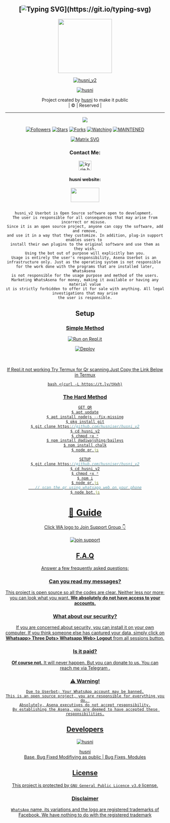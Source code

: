 <div align="center">

## [![Typing SVG](https://readme-typing-svg.herokuapp.com?font=Lemon+milk&color=F70000&lines=Welcome+to+husni_v2+WA+Bot...;Created+by+husni....;This+is+a+Bgm+stickerbot...;With+more+features...)](https://git.io/typing-svg)


<div align="center">
  <a href="https://ibb.co/w0Q2QnG"><img src="https://i.ibb.co/wYBsYcS/Pics-Art-10-20-12-43-38.jpg""width="170" height="170"/>
  <p align="center">
<a href="#"><img title="husni_v2" src="https://img.shields.io/badge/-husni-red?&style=for-the-badge"></a>
</p>
  </p>
<p align="center">
<a href="https://github.com/husniser"><img title="husni" src="https://img.shields.io/badge/author-husni001?color=blue&style=for-the-badge&logo=github"></a>

</div>
<p align="center">
Project created by <a href="https://github.com/husniser">husni</a> to make it public
    <br>
       | © |
        Reserved |
    <br> 
</p>

----

  <p align="center">
  <a href="https://github.com/husniser/husni_v2 ">
    <img src="https://img.shields.io/github/repo-size/husniser/husni_v2?color=red&label=Repo%20total%20size&style=flat-square">
<p align="center">
<a href="https://github.com/husniser/followers"><img title="Followers" src="https://img.shields.io/github/followers/husniser?color=grey&style=plastic"></a>
<a href="https://github.com/husniser/husni_v2/stargazers/"><img title="Stars" src="https://img.shields.io/github/stars/husniser/husniser?color=grey&style=plastic"></a>
<a href="https://github.com/husniser/husni_v2/network/members"><img title="Forks" src="https://img.shields.io/github/forks/husniser/husni_v2?color=grey&style=plastic"></a>
<a href="https://github.com/husniser/husni_v2/watchers"><img title="Watching" src="https://img.shields.io/github/watchers/husniser/husni_v2?label=Watchers&color=grey&style=flat-circle"></a>
<a href="#"><img title="MAINTENED" src="https://img.shields.io/badge/UNMAINTENED-YES-red.svg"</a>


</p>
    
[![Matrix SVG](https://raw.githubusercontent.com/rodrigograca31/rodrigograca31/master/matrix.svg)](https://chat.whatsapp.com/JscI6briAP7KmxbZUW8ua7)

<h3 align="center">Contact Me:</h3>
<a href="https://instagram.com/_husni__jr_?utm_medium=copy_link" target="blank"><img align="center" src="https://cdn.jsdelivr.net/npm/simple-icons@3.0.1/icons/instagram.svg" alt="kyrie.baran" height="30" width="40" /></a>

</p>

<h4 align="center">husni website:</h4>

<p align="center">

<a href="https://mubarakgaming.blogspot.com/?m=1/" target="blank"><img align="center" src="https://i.ibb.co/bvSjPGt/download.png" height="45" width="90" /></a>
```
  
husni_v2 Userbot is Open Source software open to development. 
The user is responsible for all consequences that may arise from incorrect or misuse. 
Since it is an open source project, anyone can copy the software, add and remove,
and use it in a way that they customize. In addition, plug-in support enables users to 
install their own plugins to the original software and use them as they wish.
Using the bot out of purpose will explicitly ban you.
Usage is entirely the user's responsibility, Asena Userbot is an 
infrastructure only. Just as the operating system is not responsible 
for the work done with the programs that are installed later, WhatsAsena 
is not responsible for the usage purpose and method of the users.
Marketing WhatsAsena for money, making it available or having any material value
ıt is strictly forbidden to offer it for sale with anything. All legal investigations that may arise
the user is responsible.
```


## Setup
<div align="center">

  ### <u> Simple Method <u>
  
[![Run on Repl.it](https://repl.it/badge/github/quiec/whatsAlfa)](https://replit.com/@aju0011/Ajuserv2-Qr)

[![Deploy](https://www.herokucdn.com/deploy/button.svg)](https://heroku.com/deploy?template=https://github.com/husniser/husni_v2)
     </div>
<br>
<br >
If Repl.it not working Try Termux for Qr scanning.Just Copy the Link Below in Termux
```
bash <(curl -L https://t.ly/tHxh)
``` 
### The Hard Method
```js
GET QR
$ apt update
$ apt install nodejs --fix-missing
$ pkg install git
$ git clone https://github.com/husniser/husni_v2
$ cd husni_v2
$ chmod +x *
$ npm install @adiwajshing/baileys
$ npm install chalk
$ node qr.js
```
      
```js
SETUP
$ git clone https://github.com/husniser/husni_v2
$ cd husni_v2
$ chmod +x *
$ npm i
$ node qr.js
   // scan the qr using whatsapp web on your phone
$ node bot.js
```
# 📢 Guide
Click WA logo to Join Support Group 👇
    <br>
<br>
<a href="https://chat.whatsapp.com/FO3JyZPm1ma3vHyEQjaToY"><img title="join support" src="https://img.shields.io/badge/join_support-afnanplk/pinkymwol?color=black&style=for-the-badge&logo=whatsapp"></a>
  <div align="center">

    

## F.A.Q
Answer a few frequently asked questions;
### Can you read my messages?
This project is open source so all the codes are clear. Neither less nor more; you can look what you want. **We absolutely do not have access to your accounts.**

### What about our security?
If you are concerned about security, you can install it on your own computer. If you think someone else has captured your data, simply click on **Whatsapp> Three Dots> Whatsapp Web> Logout** from all sessions button.

### Is it paid?
**Of course not.** It will never happen. But you can donate to us. You can reach me via [Telegram](https://t.me/fusuf) .

### ⚠️ Warning! 
```
Due to Userbot; Your WhatsApp account may be banned.
This is an open source project, you are responsible for everything you do. 
Absolutely, Asena executives do not accept responsibility.
By establishing the Asena, you are deemed to have accepted these responsibilities.
```
  
## Developers
  <div align="center">
    
  [![husni](https://i.ibb.co/NCcDB9t/Screenshot-2021-10-16-11-14-20-1.png?size=100)](https://github.com/husniser)

[husni](https://github.com/husniser)  
Base, Bug Fixed Modifiying  as   public | Bug Fixes, Modules
  </div>


## License
This project is protected by `GNU General Public Licence v3.0` license.

### Disclaimer
`WhatsApp` name, its variations and the logo are registered trademarks of Facebook. We have nothing to do with the registered trademark
